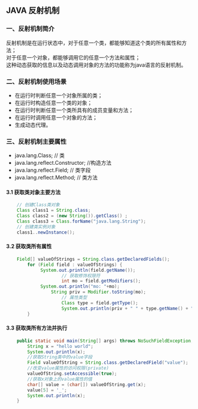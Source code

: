 ## JAVA 反射机制
### 一、反射机制简介
反射机制是在运行状态中，对于任意一个类，都能够知道这个类的所有属性和方法；  
对于任意一个对象，都能够调用它的任意一个方法和属性；  
这种动态获取的信息以及动态调用对象的方法的功能称为java语言的反射机制。

### 二、反射机制使用场景
- 在运行时判断任意一个对象所属的类；  
- 在运行时构造任意一个类的对象；  
- 在运行时判断任意一个类所具有的成员变量和方法；  
- 在运行时调用任意一个对象的方法；  
- 生成动态代理。  

### 三、反射机制主要属性
- java.lang.Class;  // 类  
- java.lang.reflect.Constructor;  //构造方法  
- java.lang.reflect.Field;   // 类字段  
- java.lang.reflect.Method;   // 类方法

#### 3.1 获取类对象主要方法

```java
	// 创建Class类对象
	Class class1 = String.class;
	Class class2 = (new String()).getClass() ;
	Class class3 = Class.forName("java.lang.String");
	// 创建类实例对象
	class1..newInstance();
```

#### 3.2 获取类所有属性

```java
	Field[] valueOfStrings = String.class.getDeclaredFields();
		for (Field field : valueOfStrings) {
			 System.out.println(field.getName());
            		 // 获取修饰权限符
            		 int mo = field.getModifiers();
			 System.out.println("mo: "+mo);
           		 String priv = Modifier.toString(mo);
            		 // 属性类型
            		 Class type = field.getType();
            		 System.out.println(priv + " " + type.getName() + " " + field.getName());
		}
```

#### 3.3 获取类所有方法并执行

```java
	public static void main(String[] args) throws NoSuchFieldException, SecurityException, IllegalArgumentException, IllegalAccessException {
		String x = "hello world";
		System.out.println(x);
		//获取String类中的value字段
 		Field valueOfString = String.class.getDeclaredField("value");
		//改变value属性的访问权限(private)
		valueOfString.setAccessible(true);
		//获取x对象上的value属性的值
		char[] value = (char[]) valueOfString.get(x);
		value[5] = '_';
		System.out.println(x);
	}
```
